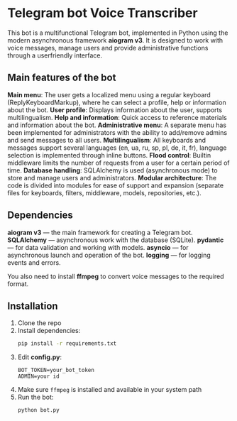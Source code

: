 # Telegram bot Voice Transcriber

This bot is a multifunctional Telegram bot, implemented in Python using the modern asynchronous framework **aiogram v3**. It is designed to work with voice messages, manage users and provide administrative functions through a userfriendly interface.

## Main features of the bot

**Main menu**: The user gets a localized menu using a regular keyboard (ReplyKeyboardMarkup), where he can select a profile, help or information about the bot.
**User profile**: Displays information about the user, supports multilingualism.
**Help and information**: Quick access to reference materials and information about the bot.
**Administrative menu**: A separate menu has been implemented for administrators with the ability to add/remove admins and send messages to all users.
**Multilingualism**: All keyboards and messages support several languages (en, ua, ru, sp, pl, de, it, fr), language selection is implemented through inline buttons.
**Flood control**: Builtin middleware limits the number of requests from a user for a certain period of time.
**Database handling**: SQLAlchemy is used (asynchronous mode) to store and manage users and administrators.
**Modular architecture**: The code is divided into modules for ease of support and expansion (separate files for keyboards, filters, middleware, models, repositories, etc.).

## Dependencies

**aiogram v3** — the main framework for creating a Telegram bot.
**SQLAlchemy** — asynchronous work with the database (SQLite).
**pydantic** — for data validation and working with models.
**asyncio** — for asynchronous launch and operation of the bot.
**logging** — for logging events and errors.

You also need to install **ffmpeg** to convert voice messages to the required format.



## Installation
1. Clone the repo
2. Install dependencies:
    ```bash
    pip install -r requirements.txt
    ```
3. Edit **config.py**:
    ```
    BOT_TOKEN=your_bot_token 
    ADMIN=your id
    ```
4. Make sure `ffmpeg` is installed and available in your system path
5. Run the bot:
    ```bash
    python bot.py
    ```

